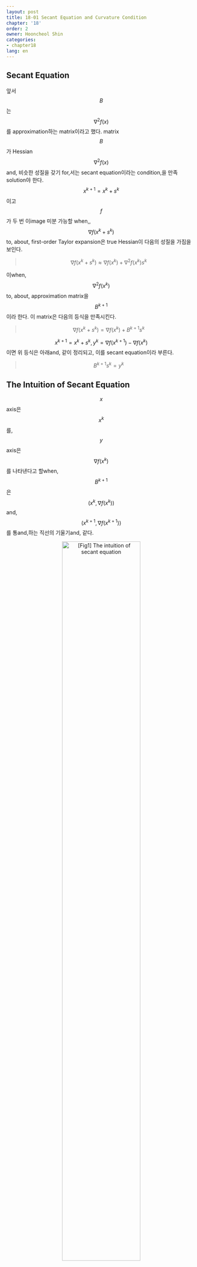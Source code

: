 ```yaml
---
layout: post
title: 18-01 Secant Equation and Curvature Condition
chapter: '18'
order: 2
owner: Hooncheol Shin
categories:
- chapter18
lang: en
---
```


## Secant Equation
앞서 $$B$$는 $$\nabla^2 f(x)$$를 approximation하는 matrix이라고 했다. matrix $$B$$가 Hessian $$\nabla^2 f(x)$$and, 비슷한 성질을 갖기 for,서는 secant equation이라는 condition,을 만족solution야 한다. $$x^{k+1} = x^k + s^k$$이고 $$f$$가 두 번 이image 미분 가능할 when,, $$\nabla f(x^k + s^k)$$to, about, first-order Taylor expansion은 true Hessian이 다음의 성질을 가짐을 보인다.

>$$\nabla f(x^k + s^k)  \approx \nabla f(x^k) + \nabla^2 f(x^k) s^k$$

이when, $$\nabla^2 f(x^k)$$to, about, approximation matrix을 $$B^{k+1}$$이라 한다. 이 matrix은 다음의 등식을 만족시킨다.

>$$\nabla f(x^k + s^k)  = \nabla f(x^k) + B^{k+1} s^k$$

$$x^{k+1} = x^k + s^k, y^k = \nabla f(x^{k + 1})  - \nabla f(x^k)$$이면 위 등식은 아래and, 같이 정리되고, 이를 secant equation이라 부른다.

>$$
>B^{k+1} s^k = y^k
>$$

## The Intuition of Secant Equation

$$x$$axis은 $$x^k$$를, $$y$$axis은 $$\nabla f(x^k)$$를 나타낸다고 할when, $$B^{k+1}$$은 $$(x^k, \nabla f(x^k))$$and, $$(x^{k+1}, \nabla f(x^{k+1}))$$를 통and,하는 직선의 기울기and, 같다. 

<figure class="image" style="align: center;">
<p align="center">
  <img src="{{ site.baseurl }}/img/chapter_img/chapter18/intuition_of_secant_eq.png" alt="[Fig1] The intuition of secant equation" width="70%">
  <figcaption style="text-align: center;">[Fig1] The intuition of secant equation</figcaption>
</p>
</figure>

## Conditions to Determine $$B^+$$
matrix $$B$$를 basis,with, computation된 $$B^+$$는 다음의 3가지 condition,을 만족solution야한다.

1. $$B^+$$ is symmetric: Hessianto, about, 추정이기 because,이다.
2. $$B^+$$  close to $$B$$: 유일한 $$B^+$$를 결정하기 위한 condition,. $$B$$가 이미 유용한 정보를 가지고 있으므to, secant equation을 만족하는 $$B^+$$ 중at, $$B$$and, 최about, 가까운 matrix을 고른다.
3. $$B$$ is positive definite $$\Rightarrow B^+$$ is positive definite: Global optimum을 보장하기 for,서 problem의 convexity를 유지한다. (reference: [Analyzing the hessian](https://web.stanford.edu/group/sisl/k12/optimization/MO-unit4-pdfs/4.10applicationsofhessians.pdf))

## Curvature Condition
$$B^+$$가 positive definite이면서 $$B^+ s = y$$라는 것은 다음의 in fact,을 암시한다.
>$$s^T y = s^T B^+ s > 0.$$

(reference: [positive definite in WikiPedia](https://en.wikipedia.org/wiki/Positive-definite_matrix))

여기서 $$s^T y > 0$$을 curvature condition이라 부른다. Curvature condition을 만족하면, secant equation $$B^+ s = y$$은 always, solution($$B^+$$)을 갖는다.
